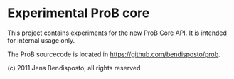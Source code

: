 # Experimental ProB core

This project contains experiments for the new ProB Core API.
It is intended for internal usage only. 

The ProB sourcecode is located in https://github.com/bendisposto/prob.

(c) 2011 Jens Bendisposto, all rights reserved



